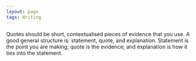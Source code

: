 ```yaml
---
layout: page
tags: Writing 
---
```


Quotes should be short, contextualised pieces of evidence that you use. A good general structure is: statement, quote, and explanation. Statement is the point you are making; quote is the evidence; and explanation is how it ties into the statement.